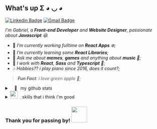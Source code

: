## What's up Σ ◕ ◡ ◕

[![Linkedin Badge](https://img.shields.io/badge/-💙-blue?style=flat-square&logo=Linkedin&logoColor=white&link=https://www.linkedin.com/in/gasampaiosouza/)](https://www.linkedin.com/in/gasampaiosouza/)
[![Gmail Badge](https://img.shields.io/badge/-Gmail-c14438?style=flat-square&logo=Gmail&logoColor=white&link=mailto:gasampaiosouza@gmail.com)](mailto:gasampaiosouza@gmail.com)

<em>I'm Gabriel, a **Front-end Developer** and **Website Designer**, passionate about **Javascript** :satisfied:.</em>

- 🕺 <em>I’m currently working fulltime on **React Apps** :snowflake:;</em>
- 📑 <em>I’m currently learning some **React Libraries**;</em>
- 💬 <em>Ask me about **memes**, **games** and anything about **music** :musical_note:;</em>
- 👷 <em>I work with **React**, **Sass** and **Typescript** :blue_book:;</em>
- 🎶 <em>Hobbies?? i play piano since *2016*, does it count?;</em>
> <em>**Fun Fact**: i love green apple :green_apple:;</em>

<details>
  <summary> 📍⠀my github stats</summary>
  <br />
  
  [![my github stats](https://github-readme-stats.vercel.app/api?username=gasampaiosouza)](https://github.com/gasampaiosouza)
</details>

<details>
  <summary>
    <img width="25" src="https://camo.githubusercontent.com/215bc399cacfceb89cec99c0b10e594c2806a8bb/68747470733a2f2f656d6f6a69732e736c61636b6d6f6a69732e636f6d2f656d6f6a69732f696d616765732f313538383331353032342f383832332f68797065726b697474792e6769663f31353838333135303234" /> skills that i think i'm good
  </summary>
  <br />
  
  <img src="https://img.shields.io/badge/html5%20-%23E34F26.svg?&style=for-the-badge&logo=html5&logoColor=white" />
  <img src="https://img.shields.io/badge/css3%20-%231572B6.svg?&style=for-the-badge&logo=css3&logoColor=white" />
  <img src="https://img.shields.io/badge/javascript%20-%23323330.svg?&style=for-the-badge&logo=javascript&logoColor=%23F7DF1E" />
  <img src="https://img.shields.io/badge/typescript%20-%23007ACC.svg?&style=for-the-badge&logo=typescript&logoColor=white" />
  <img src="https://img.shields.io/badge/python%20-%2314354C.svg?&style=for-the-badge&logo=python&logoColor=white" />
  <br /> <br />
  <img src="https://img.shields.io/badge/react%20-%2320232a.svg?&style=for-the-badge&logo=react&logoColor=%2361DAFB" />
  <img src="https://img.shields.io/badge/vuejs%20-%2335495e.svg?&style=for-the-badge&logo=vue.js&logoColor=%234FC08D" />
  <img src="https://img.shields.io/badge/git%20-%23F05033.svg?&style=for-the-badge&logo=git&logoColor=white" />
</details>

### Thank you for passing by! <img width="50" src="https://camo.githubusercontent.com/e3c67bd737a23a40375bdd1294f18474b01b0fbe/68747470733a2f2f63756c746f667468657061727479706172726f742e636f6d2f706172726f74732f68642f3630667073706172726f742e676966" />
